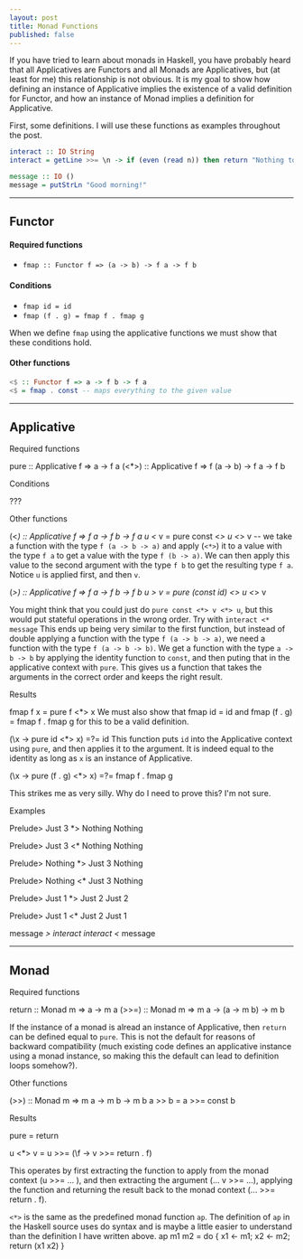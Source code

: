 ```yaml
---
layout: post
title: Monad Functions
published: false
---
```


If you have tried to learn about monads in Haskell, you have probably heard that all Applicatives are Functors and all Monads are Applicatives, but (at least for me) this relationship is not obvious.
It is my goal to show how defining an instance of Applicative implies the existence of a valid definition for Functor, and how an instance of Monad implies a definition for Applicative.

First, some definitions. I will use these functions as examples throughout the post.

```haskell
interact :: IO String
interact = getLine >>= \n -> if (even (read n)) then return "Nothing to report" else return "Huh, thats odd"

message :: IO ()
message = putStrLn "Good morning!"
```


***

Functor
-------

#### Required functions

- `fmap :: Functor f => (a -> b) -> f a -> f b`

#### Conditions

- `fmap id = id`
- `fmap (f . g) = fmap f . fmap g`

When we define `fmap` using the applicative functions we must show that these conditions hold.

#### Other functions

```haskell
<$ :: Functor f => a -> f b -> f a
<$ = fmap . const -- maps everything to the given value
```


***

Applicative
-----------

Required functions

pure :: Applicative f => a -> f a
(<*>) :: Applicative f => f (a -> b) -> f a -> f b

Conditions

???

Other functions

(<*) :: Applicative f => f a -> f b -> f a
u <* v = pure const <*> u <*> v
-- we take a function with the type `f (a -> b -> a)` and apply (`<*>`) it to a value with the type `f a` to get a value with the type `f (b -> a)`. We can then apply this value to the second argument with the type `f b` to get the resulting type `f a`. Notice `u` is applied first, and then `v`.

(*>) :: Applicative f => f a -> f b -> f b
u *> v = pure (const id) <*> u <*> v

You might think that you could just do `pure const <*> v <*> u`, but this would put stateful operations in the wrong order. Try with `interact <* message`
This ends up being very similar to the first function, but instead of double applying a function with the type `f (a -> b -> a)`, we need a function with the type `f (a -> b -> b)`. We get a function with the type `a -> b -> b` by applying the identity function to `const`, and then puting that in the applicative context with `pure`. This gives us a function that takes the arguments in the correct order and keeps the right result.


Results

fmap f x = pure f <*> x
We must also show that fmap id = id and fmap (f . g) = fmap f . fmap g for this to be a valid definition.

(\x -> pure id <*> x) =?= id
This function puts `id` into the Applicative context using `pure`, and then applies it to the argument. It is indeed equal to the identity as long as `x` is an instance of Applicative.

(\x -> pure (f . g) <*> x) =?= fmap f . fmap g

This strikes me as very silly. Why do I need to prove this? I'm not sure.

Examples

Prelude> Just 3 *> Nothing
Nothing

Prelude> Just 3 <* Nothing
Nothing

Prelude> Nothing *> Just 3
Nothing

Prelude> Nothing <* Just 3
Nothing

Prelude> Just 1 *> Just 2
Just 2

Prelude> Just 1 <* Just 2
Just 1

message *> interact
interact <* message


***

Monad
-----

Required functions

return :: Monad m => a -> m a
(>>=) :: Monad m => m a -> (a -> m b) -> m b

If the instance of a monad is alread an instance of Applicative, then `return` can be defined equal to `pure`. This is not the default for reasons of backward compatibility (much existing code defines an applicative instance using a monad instance, so making this the default can lead to definition loops somehow?).

Other functions

(>>) :: Monad m => m a -> m b -> m b
a >> b = a >>= const b


Results

pure = return

u <*> v = u >>= (\f -> v >>= return . f)

This operates by first extracting the function to apply from the monad context (u >>= ... ), and then extracting the argument (... v >>= ...), applying the function and returning the result back to the monad context (... >>= return . f).

`<*>` is the same as the predefined monad function `ap`. The definition of `ap` in the Haskell source uses do syntax and is maybe a little easier to understand than the definition I have written above.
ap m1 m2 = do { x1 <- m1; x2 <- m2; return (x1 x2) }
